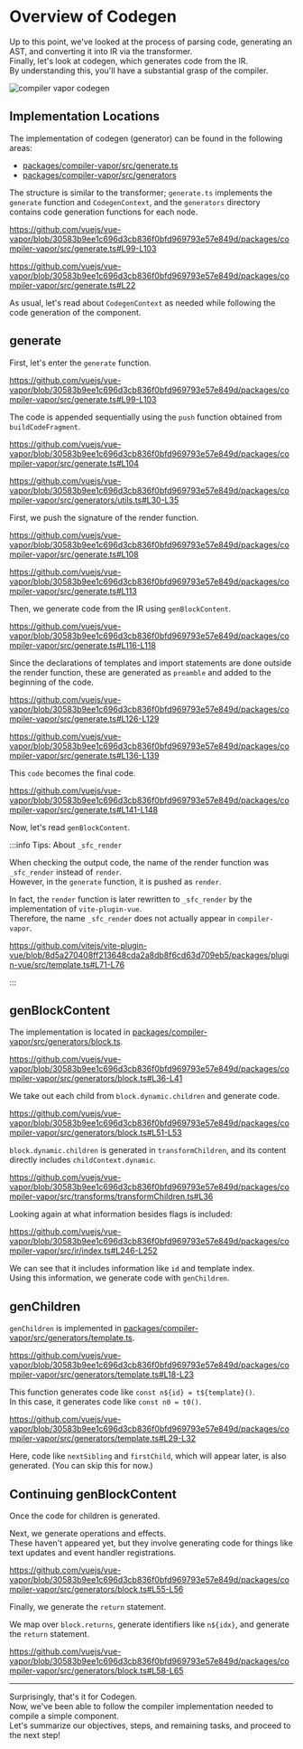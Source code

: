 # Overview of Codegen

Up to this point, we've looked at the process of parsing code, generating an AST, and converting it into IR via the transformer.\
Finally, let's look at codegen, which generates code from the IR.\
By understanding this, you'll have a substantial grasp of the compiler.

![compiler vapor codegen](/compiler-overview-codegen/compiler-vapor.drawio.png)

## Implementation Locations

The implementation of codegen (generator) can be found in the following areas:

- [packages/compiler-vapor/src/generate.ts](https://github.com/vuejs/vue-vapor/blob/30583b9ee1c696d3cb836f0bfd969793e57e849d/packages/compiler-vapor/src/generate.ts)
- [packages/compiler-vapor/src/generators](https://github.com/vuejs/vue-vapor/tree/30583b9ee1c696d3cb836f0bfd969793e57e849d/packages/compiler-vapor/src/generators)

The structure is similar to the transformer; `generate.ts` implements the `generate` function and `CodegenContext`, and the `generators` directory contains code generation functions for each node.

https://github.com/vuejs/vue-vapor/blob/30583b9ee1c696d3cb836f0bfd969793e57e849d/packages/compiler-vapor/src/generate.ts#L99-L103

https://github.com/vuejs/vue-vapor/blob/30583b9ee1c696d3cb836f0bfd969793e57e849d/packages/compiler-vapor/src/generate.ts#L22

As usual, let's read about `CodegenContext` as needed while following the code generation of the component.

## generate

First, let's enter the `generate` function.

https://github.com/vuejs/vue-vapor/blob/30583b9ee1c696d3cb836f0bfd969793e57e849d/packages/compiler-vapor/src/generate.ts#L99-L103

The code is appended sequentially using the `push` function obtained from `buildCodeFragment`.

https://github.com/vuejs/vue-vapor/blob/30583b9ee1c696d3cb836f0bfd969793e57e849d/packages/compiler-vapor/src/generate.ts#L104

https://github.com/vuejs/vue-vapor/blob/30583b9ee1c696d3cb836f0bfd969793e57e849d/packages/compiler-vapor/src/generators/utils.ts#L30-L35

First, we push the signature of the render function.

https://github.com/vuejs/vue-vapor/blob/30583b9ee1c696d3cb836f0bfd969793e57e849d/packages/compiler-vapor/src/generate.ts#L108

https://github.com/vuejs/vue-vapor/blob/30583b9ee1c696d3cb836f0bfd969793e57e849d/packages/compiler-vapor/src/generate.ts#L113

Then, we generate code from the IR using `genBlockContent`.

https://github.com/vuejs/vue-vapor/blob/30583b9ee1c696d3cb836f0bfd969793e57e849d/packages/compiler-vapor/src/generate.ts#L116-L118

Since the declarations of templates and import statements are done outside the render function, these are generated as `preamble` and added to the beginning of the code.

https://github.com/vuejs/vue-vapor/blob/30583b9ee1c696d3cb836f0bfd969793e57e849d/packages/compiler-vapor/src/generate.ts#L126-L129

https://github.com/vuejs/vue-vapor/blob/30583b9ee1c696d3cb836f0bfd969793e57e849d/packages/compiler-vapor/src/generate.ts#L136-L139

This `code` becomes the final code.

https://github.com/vuejs/vue-vapor/blob/30583b9ee1c696d3cb836f0bfd969793e57e849d/packages/compiler-vapor/src/generate.ts#L141-L148

Now, let's read `genBlockContent`.

:::info Tips: About `_sfc_render`

When checking the output code, the name of the render function was `_sfc_render` instead of `render`.\
However, in the `generate` function, it is pushed as `render`.

In fact, the `render` function is later rewritten to `_sfc_render` by the implementation of `vite-plugin-vue`.\
Therefore, the name `_sfc_render` does not actually appear in `compiler-vapor`.

https://github.com/vitejs/vite-plugin-vue/blob/8d5a270408ff213648cda2a8db8f6cd63d709eb5/packages/plugin-vue/src/template.ts#L71-L76

:::

## genBlockContent

The implementation is located in [packages/compiler-vapor/src/generators/block.ts](https://github.com/vuejs/vue-vapor/blob/30583b9ee1c696d3cb836f0bfd969793e57e849d/packages/compiler-vapor/src/generators/block.ts).

https://github.com/vuejs/vue-vapor/blob/30583b9ee1c696d3cb836f0bfd969793e57e849d/packages/compiler-vapor/src/generators/block.ts#L36-L41

We take out each child from `block.dynamic.children` and generate code.

https://github.com/vuejs/vue-vapor/blob/30583b9ee1c696d3cb836f0bfd969793e57e849d/packages/compiler-vapor/src/generators/block.ts#L51-L53

`block.dynamic.children` is generated in `transformChildren`, and its content directly includes `childContext.dynamic`.

https://github.com/vuejs/vue-vapor/blob/30583b9ee1c696d3cb836f0bfd969793e57e849d/packages/compiler-vapor/src/transforms/transformChildren.ts#L36

Looking again at what information besides flags is included:

https://github.com/vuejs/vue-vapor/blob/30583b9ee1c696d3cb836f0bfd969793e57e849d/packages/compiler-vapor/src/ir/index.ts#L246-L252

We can see that it includes information like `id` and template index.\
Using this information, we generate code with `genChildren`.

## genChildren

`genChildren` is implemented in [packages/compiler-vapor/src/generators/template.ts](https://github.com/vuejs/vue-vapor/blob/30583b9ee1c696d3cb836f0bfd969793e57e849d/packages/compiler-vapor/src/generators/template.ts).

https://github.com/vuejs/vue-vapor/blob/30583b9ee1c696d3cb836f0bfd969793e57e849d/packages/compiler-vapor/src/generators/template.ts#L18-L23

This function generates code like `const n${id} = t${template}()`.\
In this case, it generates code like `const n0 = t0()`.

https://github.com/vuejs/vue-vapor/blob/30583b9ee1c696d3cb836f0bfd969793e57e849d/packages/compiler-vapor/src/generators/template.ts#L29-L32

Here, code like `nextSibling` and `firstChild`, which will appear later, is also generated. (You can skip this for now.)

## Continuing genBlockContent

Once the code for children is generated.

Next, we generate operations and effects.\
These haven't appeared yet, but they involve generating code for things like text updates and event handler registrations.

https://github.com/vuejs/vue-vapor/blob/30583b9ee1c696d3cb836f0bfd969793e57e849d/packages/compiler-vapor/src/generators/block.ts#L55-L56

Finally, we generate the `return` statement.

We map over `block.returns`, generate identifiers like `n${idx}`, and generate the `return` statement.

https://github.com/vuejs/vue-vapor/blob/30583b9ee1c696d3cb836f0bfd969793e57e849d/packages/compiler-vapor/src/generators/block.ts#L58-L65

---

Surprisingly, that's it for Codegen.\
Now, we've been able to follow the compiler implementation needed to compile a simple component.\
Let's summarize our objectives, steps, and remaining tasks, and proceed to the next step!
